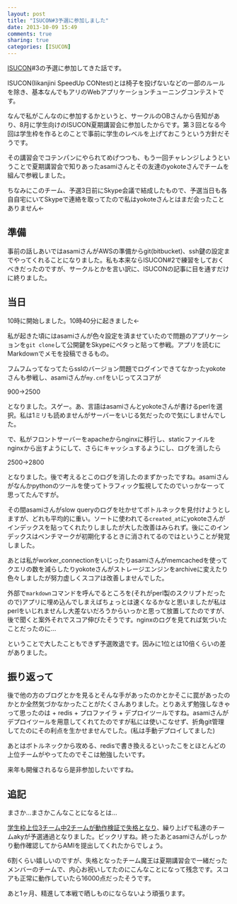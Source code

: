 ```yaml
---
layout: post
title: "ISUCON#3予選に参加しました"
date: 2013-10-09 15:49
comments: true
sharing: true
categories: [ISUCON]
---
```

[ISUCON](http://isucon.net/)#3の予選に参加してきた話です。

<!-- more -->

ISUCON(Iikanjini SpeedUp CONtest)とは椅子を投げないなどの一部のルールを除き、基本なんでもアリのWebアプリケーションチューニングコンテストです。

なんで私がこんなのに参加するかというと、サークルのOBさんから告知があり、8月に学生向けのISUCON夏期講習会に参加したからです。第３回となる今回は学生枠を作るとのことで事前に学生のレベルを上げておこうという方針だそうです。

その講習会でコテンパンにやられてめげつつも、もう一回チャレンジしようということで夏期講習会で知りあったasamiさんとその友達のyokoteさんでチームを組んで参戦しました。

ちなみにこのチーム、予選3日前にSkype会議で結成したもので、予選当日も各自自宅にいてSkypeで連絡を取ってたので私はyokoteさんとはまだ会ったことありません←

## 準備

事前の話しあいではasamiさんがAWSの準備からgit(bitbucket)、ssh鍵の設定までやってくれることになりました。私も本来ならISUCON#2で練習をしておくべきだったのですが、サークルとかを言い訳に、ISUCONの記事に目を通すだけに終りました。

## 当日

10時に開始しました。10時40分に起きました←

私が起きた頃にはasamiさんが色々設定を済ませていたので問題のアプリケーションを`git clone`して公開鍵をSkypeにペタっと貼って参戦。アプリを読むにMarkdownでメモを投稿できるもの。

フムフムってなってたらsslのバージョン問題でログインできてなかったyokoteさんも参戦し、asamiさんが`my.cnf`をいじってスコアが

900→2500

となりました。スゲー。あ、言語はasamiさんとyokoteさんが書けるperlを選択。私は1ミリも読めませんがサーバーをいじる気だったので気にしませんでした。

で、私がフロントサーバーをapacheからnginxに移行し、staticファイルをnginxから出すようにして、さらにキャッシュするようにし、ログを消したら

2500→2800

となりました。後で考えるとこのログを消したのまずかったですね。asamiさんがなんかpythonのツールを使ってトラフィック監視してたのでいっかなーって思ってたんですが。

その間asamiさんがslow queryのログを吐かせてボトルネックを見付けようとしますが、どれも平均的に重い。ソートに使われてる`created_at`にyokoteさんがインデックスを貼ってくれたりしましたが大した改善はみられず。後にこのインデックスはベンチマークが初期化するときに消されてるのではということが発覚しました。

あとは私がworker\_connectionをいじったりasamiさんがmemcachedを使ってクエリの数を減らしたりyokoteさんがストレージエンジンをarchiveに変えたり色々しましたが努力虚しくスコアは改善しませんでした。

外部で`markdown`コマンドを呼んでるところを(それがperl製のスクリプトだったので)アプリに埋め込んでしまえばちょっとは速くなるかなと思いましたが私はperlをいじれませんし大差ないだろうからいっかと思って放置してたのですが、後で聞くと案外それでスコア伸びたそうです。nginxのログを見てれば気づいたことだったのに…

ということで大したこともできず予選敗退です。因みに1位とは10倍くらいの差がありました。

## 振り返って

後で他の方のブログとかを見るとそんな手があったのかとかそこに罠があったのかとか全然気づかなかったことがたくさんありました。とりあえず勉強しなきゃって思ったのは + redis + プロファイラ + デプロイツールですね。asamiさんがデプロイツールを用意してくれてたのですが私には使いこなせず、折角git管理してたのにその利点を生かせませんでした。(私は手動デプロイしてました)

あとはボトルネックから攻める、redisで書き換えるといったこをとほとんどの上位チームがやってたのでそこは勉強したいです。

来年も開催されるなら是非参加したいですね。

## 追記

まさか…まさかこんなことになるとは…

[学生枠上位3チーム中2チームが動作検証で失格となり](http://isucon.net/archives/32951235.html)、繰り上げで私達のチームakyが予選通過となりました。ビックリすね。終ったあとasamiさんがしっかり動作確認してからAMIを提出してくれたからでしょう。

6割くらい嬉しいのですが、失格となったチーム魔王は夏期講習会で一緒だったメンバーのチームで、内心お祝いしてたのにこんなことになって残念です。スコアも正常に動作していたら16000点だったそうです。

あと1ヶ月、精進して本戦で晒しものにならないよう頑張ります。


